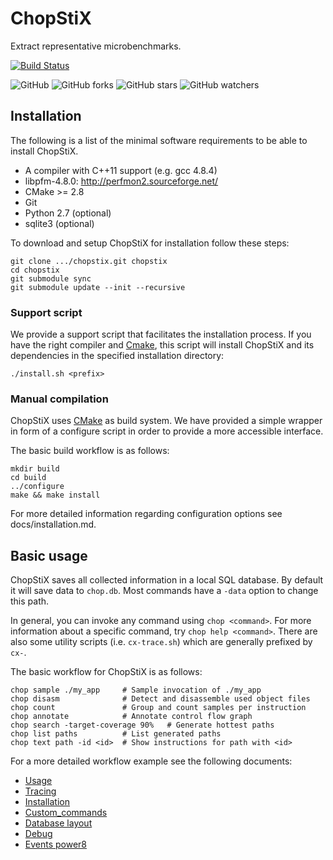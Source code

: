 # ChopStiX

Extract representative microbenchmarks.

[![Build Status](https://travis-ci.org/IBM/chopstix.svg?branch=master)](https://travis-ci.org/IBM/chopstix)

![GitHub](https://img.shields.io/github/license/IBM/chopstix.svg)
![GitHub forks](https://img.shields.io/github/forks/IBM/chopstix.svg?style=social)
![GitHub stars](https://img.shields.io/github/stars/IBM/chopstix.svg?style=social)
![GitHub watchers](https://img.shields.io/github/watchers/IBM/chopstix.svg?style=social)

## Installation

The following is a list of the minimal software requirements to be able to
install ChopStiX.

- A compiler with C++11 support (e.g. gcc 4.8.4)
- libpfm-4.8.0: http://perfmon2.sourceforge.net/
- CMake >= 2.8
- Git
- Python 2.7 (optional)
- sqlite3 (optional)

To download and setup ChopStiX for installation follow these steps:

    git clone .../chopstix.git chopstix
    cd chopstix
    git submodule sync 
    git submodule update --init --recursive

### Support script

We provide a support script that facilitates the installation process. If you
have the right compiler and [Cmake], this script will install ChopStiX and its
dependencies in the specified installation directory:

    ./install.sh <prefix>

### Manual compilation

ChopStiX uses [CMake] as build system. We have provided a simple wrapper
in form of a configure script in order to provide a more accessible interface.

The basic build workflow is as follows:

    mkdir build
    cd build
    ../configure
    make && make install

For more detailed information regarding configuration options see docs/installation.md.

## Basic usage

ChopStiX saves all collected information in a local SQL database.
By default it will save data to `chop.db`. Most commands have a `-data`
option to change this path.

In general, you can invoke any command using `chop <command>`.
For more information about a specific command, try `chop help <command>`.
There are also some utility scripts (i.e. `cx-trace.sh`) which are generally
prefixed by `cx-`.

The basic workflow for ChopStiX is as follows:
    
    chop sample ./my_app     # Sample invocation of ./my_app
    chop disasm              # Detect and disassemble used object files
    chop count               # Group and count samples per instruction
    chop annotate            # Annotate control flow graph
    chop search -target-coverage 90%   # Generate hottest paths
    chop list paths          # List generated paths
    chop text path -id <id>  # Show instructions for path with <id>


For a more detailed workflow example see the following documents:

- [Usage](docs/usage.md)
- [Tracing](docs/tracing.md)
- [Installation](docs/installation.md)
- [Custom_commands](docs/custom_commands.md)
- [Database layout](docs/database_layout.md)
- [Debug](docs/debug.md)
- [Events power8](docs/events_power8.md)

[CMake]: https://cmake.org/

